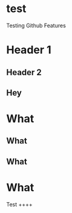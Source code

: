 # test

Testing Github Features

# Header 1

## Header 2


Hey
---

What
====

What
----

What
----

What
====

Test
++++
